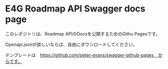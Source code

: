# E4G Roadmap API Swagger docs page
このレポジトリは、Roadmap APIのDocsを公開するためのGithu Pagesです。

Openapi.jsonが欲しいならば、自由にダウンロードしてください。

テンプレートは　https://github.com/peter-evans/swagger-github-pages　からです。
